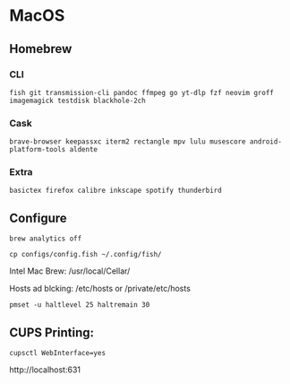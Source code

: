 # MacOS

## Homebrew

### CLI

```
fish git transmission-cli pandoc ffmpeg go yt-dlp fzf neovim groff imagemagick testdisk blackhole-2ch
```

### Cask

```
brave-browser keepassxc iterm2 rectangle mpv lulu musescore android-platform-tools aldente
```

### Extra

```
basictex firefox calibre inkscape spotify thunderbird
```

## Configure

`brew analytics off`

`cp configs/config.fish ~/.config/fish/`

Intel Mac Brew: /usr/local/Cellar/

Hosts ad blcking: /etc/hosts or /private/etc/hosts

```
pmset -u haltlevel 25 haltremain 30
```

## CUPS Printing:

```
cupsctl WebInterface=yes
```

http://localhost:631
